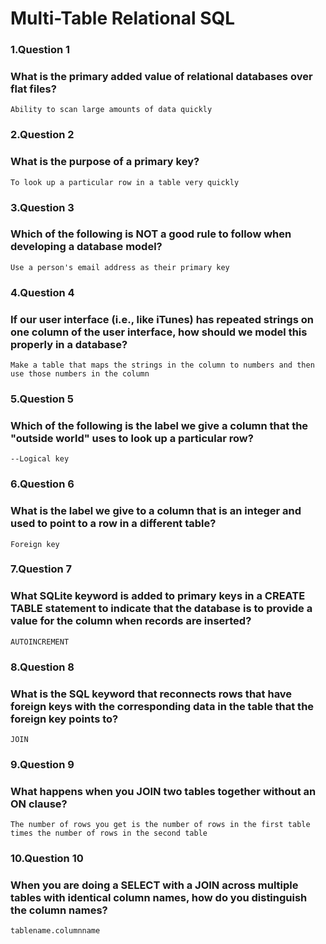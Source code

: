 # Multi-Table Relational SQL

### 1.Question 1
### What is the primary added value of relational databases over flat files?

`Ability to scan large amounts of data quickly`

### 2.Question 2
### What is the purpose of a primary key?

`To look up a particular row in a table very quickly`

### 3.Question 3
### Which of the following is NOT a good rule to follow when developing a database model?

`Use a person's email address as their primary key`

### 4.Question 4
### If our user interface (i.e., like iTunes) has repeated strings on one column of the user interface, how should we model this properly in a database?

`Make a table that maps the strings in the column to numbers and then use those numbers in the column`


### 5.Question 5
### Which of the following is the label we give a column that the "outside world" uses to look up a particular row?

`--Logical key`


### 6.Question 6
### What is the label we give to a column that is an integer and used to point to a row in a different table?

`Foreign key`

### 7.Question 7
### What SQLite keyword is added to primary keys in a CREATE TABLE statement to indicate that the database is to provide a value for the column when records are inserted?


`AUTOINCREMENT`

### 8.Question 8
### What is the SQL keyword that reconnects rows that have foreign keys with the corresponding data in the table that the foreign key points to?

`JOIN`

### 9.Question 9
### What happens when you JOIN two tables together without an ON clause?

`The number of rows you get is the number of rows in the first table times the number of rows in the second table`

### 10.Question 10
### When you are doing a SELECT with a JOIN across multiple tables with identical column names, how do you distinguish the column names?

`tablename.columnname`
